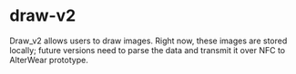 # draw-v2

Draw_v2 allows users to draw images. Right now, these images are stored locally; future versions need to parse the data and transmit it over NFC to AlterWear prototype.
